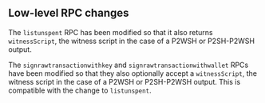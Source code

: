 Low-level RPC changes
----------------------

The `listunspent` RPC has been modified so that it also returns `witnessScript`,
the witness script in the case of a P2WSH or P2SH-P2WSH output.

The `signrawtransactionwithkey` and `signrawtransactionwithwallet` RPCs have been
modified so that they also optionally accept a `witnessScript`, the witness script in the
case of a P2WSH or P2SH-P2WSH output. This is compatible with the change to `listunspent`.
